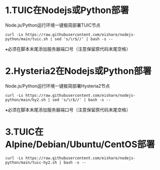 # 1.TUIC在Nodejs或Python部署

Node.js/Python运行环境一键极简部署TUIC节点

```
curl -Ls https://raw.githubusercontent.com/eishare/nodejs-python/main/tuic.sh | sed 's/\r$//' | bash -s -- 
```
⁕必须在脚本末尾添加服务器端口号（注意保留原代码末尾空格）



# 2.Hysteria2在Nodejs或Python部署

Node.js/Python运行环境一键极简部署Hysteria2节点

```
curl -Ls https://raw.githubusercontent.com/eishare/nodejs-python/main/hy2.sh | sed 's/\r$//' | bash -s -- 
```
⁕必须在脚本末尾添加服务器端口号（注意保留原代码末尾空格）

# 3.TUIC在Alpine/Debian/Ubuntu/CentOS部署

```
curl -Ls https://raw.githubusercontent.com/eishare/nodejs-python/main/tuic-hy2.sh | bash -s -- 
```
